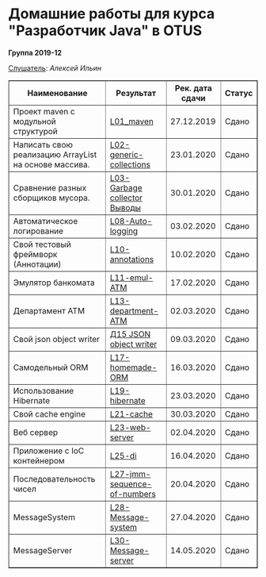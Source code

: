 <head>

</head>
<H1>Домашние работы для курса "Разработчик Java" в OTUS</H1>
<H8><b>Группа 2019-12</b></H8>

<u>Слушатель</u>:  <i>Алексей Ильин</i>
<table border="1">
   <tr>
    <th>Наименование</th>
    <th>Результат</th>
    <th>Рек. дата сдачи</th>
    <th>Статус</th>
   </tr>
  <tr>
    <td align="left">Проект maven с модульной структурой</td>
    <td align="left"><a href="https://github.com/AlekseyIlyin/2019-12-otus-java-ilyin/tree/hw01-maven/L01-maven">L01_maven</a></td>
    <td>27.12.2019</td>
    <td>Сдано</td>
  </tr>
  <tr>
    <td align="left">Написать свою реализацию ArrayList на основе массива.</td>
    <td align="left"><a href="https://github.com/AlekseyIlyin/2019-12-otus-java-ilyin/tree/hw06_emulATM/L02-generic-collections">L02-generic-collections</a></td>
    <td>23.01.2020</td>
    <td>Сдано</td>
  </tr>
  <tr>
    <td align="left">Сравнение разных сборщиков мусора.</td>
    <td align="left"><a href="https://github.com/AlekseyIlyin/2019-12-otus-java-ilyin/tree/hw03-Oracle-GC/L06-gc/src/main/java/ru/otus/l04/bench">L03-Garbage collector</a><br><a href="https://github.com/AlekseyIlyin/2019-12-otus-java-ilyin/blob/hw03-Oracle-GC/L06-gc/%D0%A1onclusions.md">Выводы</a></td>
    <td>30.01.2020</td>
    <td>Сдано</td>
  </tr>
   
  <tr>
    <td align="left">Автоматическое логирование</td>
    <td align="left"><a href="https://github.com/AlekseyIlyin/2019-12-otus-java-ilyin/tree/hw04-AutoLog/L08-AutoLog">L08-Auto-logging</a></td>
    <td>03.02.2020</td>
    <td>Сдано</td>
  </tr>
   
  <tr>
    <td align="left">Свой тестовый фреймворк (Аннотации)</td>
    <td align="left"><a href="https://github.com/AlekseyIlyin/2019-12-otus-java-ilyin/tree/hw05_Annotations/L10-annotations">L10-annotations</a></td>
    <td>10.02.2020</td>
    <td>Сдано</td>
  </tr>
   
  <tr>
    <td align="left">Эмулятор банкомата</td>
    <td align="left"><a href="https://github.com/AlekseyIlyin/2019-12-otus-java-ilyin/tree/master/L11-emul-ATM">L11-emul-ATM</a></td>
    <td>17.02.2020</td>
    <td>Сдано</td>
  </tr>
   
  <tr>
    <td align="left">Департамент ATM</td>
    <td align="left"><a href="https://github.com/AlekseyIlyin/2019-12-otus-java-ilyin/tree/master/L13-department-ATM">L13-department-ATM</a></td>
    <td>02.03.2020</td>
    <td>Сдано</td>
  </tr>
   
  <tr>
    <td align="left">Cвой json object writer</td>
    <td align="left"><a href="https://github.com/AlekseyIlyin/2019-12-otus-java-ilyin/tree/hw08_json_object_writer/L15-json-object-writer">Д15 JSON object writer</a></td>
    <td>09.03.2020</td>
    <td>Сдано</td>
  </tr> 
   
  <tr>
    <td align="left">Самодельный ORM</td>
    <td align="left"><a href="https://github.com/AlekseyIlyin/2019-12-otus-java-ilyin/tree/master/L17-homemade-ORM">L17-homemade-ORM</a></td>
    <td>16.03.2020</td>
    <td>Сдано</td>
  </tr> 
  
  <tr>
    <td align="left">Использование Hibernate</td>
    <td align="left"><a href="https://github.com/AlekseyIlyin/2019-12-otus-java-ilyin/tree/master/L19-hibernate">L19-hibernate</a></td>
    <td>23.03.2020</td>
    <td>Сдано</td>
  </tr> 
   
  <tr>
    <td align="left">Свой cache engine</td>
    <td align="left"><a href="https://github.com/AlekseyIlyin/2019-12-otus-java-ilyin/tree/master/L21-cache">L21-cache</a></td>
    <td>30.03.2020</td>
    <td>Сдано</td>
  </tr> 
  
  <tr>
    <td align="left">Веб сервер</td>
    <td align="left"><a href="https://github.com/AlekseyIlyin/2019-12-otus-java-ilyin/tree/master/L23-web-server">L23-web-server</a></td>
    <td>02.04.2020</td>
    <td>Сдано</td>
  </tr> 
  
  <tr>
    <td align="left">Приложение с IoC контейнером</td>
    <td align="left"><a href="https://github.com/AlekseyIlyin/2019-12-otus-java-ilyin/tree/master/L25-di">L25-di</a></td>
    <td>16.04.2020</td>
    <td>Сдано</td>
  </tr> 
  
  <tr>
    <td align="left">Последовательность чисел</td>
    <td align="left"><a href="https://github.com/AlekseyIlyin/2019-12-otus-java-ilyin/tree/master/L27-jmm-sequence-of-numbers">L27-jmm-sequence-of-numbers</a></td>
    <td>20.04.2020</td>
    <td>Сдано</td>
  </tr> 
  
  <tr>
    <td align="left">MessageSystem</td>
    <td align="left"><a href="https://github.com/AlekseyIlyin/2019-12-otus-java-ilyin/tree/master/L28-messagingSystem">L28-Message-system</a></td>
    <td>27.04.2020</td>
    <td>Сдано</td>
  </tr> 
  
  <tr>
    <td align="left">MessageServer</td>
    <td align="left"><a href="https://github.com/AlekseyIlyin/2019-12-otus-java-ilyin/tree/master/L30-message-server">L30-Message-server</a></td>
    <td>14.05.2020</td>
    <td>Сдано</td>
  </tr> 
  
</table>
